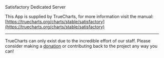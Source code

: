 Satisfactory Dedicated Server

This App is supplied by TrueCharts, for more information visit the manual: [https://truecharts.org/charts/stable/satisfactory](https://truecharts.org/charts/stable/satisfactory)

---

TrueCharts can only exist due to the incredible effort of our staff.
Please consider making a [donation](https://truecharts.org/about/sponsor) or contributing back to the project any way you can!
